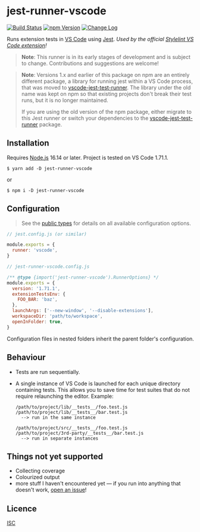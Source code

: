# jest-runner-vscode

[![Build Status](https://github.com/adalinesimonian/jest-runner-vscode/actions/workflows/main-test.yml/badge.svg?branch=main)][build status] [![npm Version](https://img.shields.io/npm/v/jest-runner-vscode.svg)][npm] [![Change Log](https://img.shields.io/badge/Change%20Log-grey.svg)][change log]

Runs extension tests in [VS Code] using [Jest]. _Used by the official [Stylelint VS Code extension]!_

> **Note**: This runner is in its early stages of development and is subject to change. Contributions and suggestions are welcome!

> **Note**: Versions 1.x and earlier of this package on npm are an entirely different package, a library for running jest within a VS Code process, that was moved to [vscode-jest-test-runner]. The library under the old name was kept on npm so that existing projects don't break their test runs, but it is no longer maintained.
>
> If you are using the old version of the npm package, either migrate to this Jest runner or switch your dependencies to the [vscode-jest-test-runner] package.

## Installation

Requires [Node.js] 16.14 or later. Project is tested on VS Code 1.71.1.

```shell
$ yarn add -D jest-runner-vscode
```

or

```shell
$ npm i -D jest-runner-vscode
```

## Configuration

> See the [public types](src/public-types.ts) for details on all available configuration options.

```js
// jest.config.js (or similar)

module.exports = {
  runner: 'vscode',
}
```

```js
// jest-runner-vscode.config.js

/** @type {import('jest-runner-vscode').RunnerOptions} */
module.exports = {
  version: '1.71.1',
  extensionTestsEnv: {
    FOO_BAR: 'baz',
  },
  launchArgs: ['--new-window', '--disable-extensions'],
  workspaceDir: 'path/to/workspace',
  openInFolder: true,
}
```

Configuration files in nested folders inherit the parent folder's configuration.

## Behaviour

- Tests are run sequentially.
- A single instance of VS Code is launched for each unique directory containing tests. This allows you to save time for test suites that do not require relaunching the editor. Example:

  ```text
  /path/to/project/lib/__tests__/foo.test.js
  /path/to/project/lib/__tests__/bar.test.js
    --> run in the same instance

  /path/to/project/src/__tests__/foo.test.js
  /path/to/project/3rd-party/__tests__/bar.test.js
    --> run in separate instances
  ```

## Things not yet supported

- Collecting coverage
- Colourized output
- more stuff I haven't encountered yet — if you run into anything that doesn't work, [open an issue]!

## Licence

[ISC](LICENCE)

[build status]: https://github.com/adalinesimonian/jest-runner-vscode/actions/workflows/main-test.yml
[npm]: https://www.npmjs.com/package/jest-runner-vscode
[change log]: CHANGELOG.md
[vs code]: https://code.visualstudio.com/
[stylelint vs code extension]: https://github.com/stylelint/vscode-stylelint
[jest]: https://jestjs.io/
[vscode-jest-test-runner]: https://github.com/bmealhouse/vscode-jest-test-runner
[node.js]: https://nodejs.org/
[open an issue]: https://github.com/adalinesimonian/jest-runner-vscode/issues/new/choose
